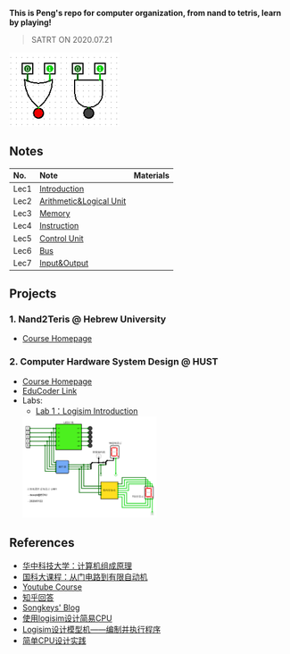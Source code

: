 
**This is Peng's repo for computer organization, from nand to tetris, learn by playing!**
> SATRT ON 2020.07.21


![icon](nand2tetris_icon.PNG)

## Notes
|No. |Note |Materials | 
| :-- | :-- | :-- |
| Lec1 | [Introduction](notes/chap1_intro.html) | |
| Lec2 | [Arithmetic&Logical Unit](notes/chap2_ALU.html) | |
| Lec3 | [Memory](notes/chap3_memory.html) | | 
| Lec4 | [Instruction](notes/chap4_instruction.html) | |
| Lec5 | [Control Unit](notes/chap5_CU.html) | |
| Lec6 | [Bus](notes/chap6_bus.html) | |
| Lec7 | [Input&Output](notes/chap7_IO.html) | |


## Projects
### 1. Nand2Teris @ Hebrew University
- [Course Homepage](https://www.nand2tetris.org/)

### 2. Computer Hardware System Design @ HUST
- [Course Homepage](http://www.icourse163.org/learn/HUST-1205809816?tid=1450219449#/learn/announce)
- [EduCoder Link](https://www.educoder.net/paths/1426)
- Labs: 
  - [Lab 1：Logisim Introduction](https://github.com/dasepli/Nand2Tetris/tree/master/HUST_Computer_Hardware_System_Design/lab1_logisim_intro)
  <img src="HUST_Computer_Hardware_System_Design/lab1_logisim_intro/lab1.PNG" width="50%" height="50%">

## References
- [华中科技大学：计算机组成原理](https://www.icourse163.org/learn/HUST-1003159001?tid=1003367001#/learn/content)
- [国科大课程：从门电路到有限自动机](https://vlab.ustc.edu.cn/guide/index.html)
- [Youtube Course](https://www.youtube.com/watch?v=hi5ekb_9ZSU&list=PLbx-k3N9Yr9-vSAQ4QBzI981sU_xc_zWM)
- [知乎回答](https://www.zhihu.com/question/38838088/answer/78521124)
- [Songkeys' Blog](https://songkeys.github.io/posts/nand2tetris/)
- [使用logisim设计简易CPU](https://blog.csdn.net/qq_37937830/article/details/93144805)
- [Logisim设计模型机——编制并执行程序](https://blog.csdn.net/qq_41420747/article/details/91444626?ops_request_misc=%257B%2522request%255Fid%2522%253A%2522158436643019724846401669%2522%252C%2522scm%2522%253A%252220140713.130056874..%2522%257D&request_id=158436643019724846401669&biz_id=0&utm_source=distribute.pc_search_result.none-task)
- [简单CPU设计实践](https://lianera.github.io/post/2014/cpu-step-by-step/)
